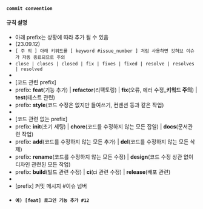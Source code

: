 #### `commit convention`

#### 규칙 설명

* 아래 prefix는 상황에 따라 추가 될 수 있음
* (23.09.12)
* `[ 주 의 ] 아래 키워드를 [ keyword #issue_number ] 처럼 사용하면 깃허브 이슈가 자동 종료되므로 주의`
* `close | closes | closed | fix | fixes | fixed | resolve | resolves | resolved`
*
* [코드 관련 prefix]
* prefix: **feat**(기능 추가) | **refactor**(리팩토링) | **fix**(오류, 에러 수정_**키워드 주의**) | **test**(테스트 관련)
* prefix: **style**(코드 수정은 없지만 들여쓰기, 컨벤션 등과 같은 작업)
* 
* [코드 관련 없는 prefix]
* prefix: **init**(초기 세팅) | **chore**(코드를 수정하지 않는 모든 잡일) | **docs**(문서관련 작업)
* prefix: **add**(코드를 수정하지 않는 모든 추가) | **del**(코드를 수정하지 않는 모든 삭제)
* prefix: **rename**(코드를 수정하지 않는 모든 수정) | **design**(코드 수정 상관 없이 디자인 관련된 모든 작업)
* prefix: **build**(빌드 관련 수정) | **ci**(ci 관련 수정) | **release**(배포 관련)
* 
* [prefix] 커밋 메시지 #이슈 넘버
* #### `예) [feat] 로그인 기능 추가 #12`